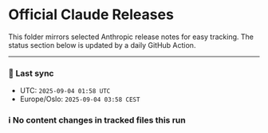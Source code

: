 # Official Claude Releases

This folder mirrors selected Anthropic release notes for easy tracking.
The status section below is updated by a daily GitHub Action.


---

<!-- sync-status:start -->

### 🔄 Last sync
- UTC: `2025-09-04 01:58 UTC`
- Europe/Oslo: `2025-09-04 03:58 CEST`

### ℹ️ No content changes in tracked files this run

<!-- sync-status:end -->














